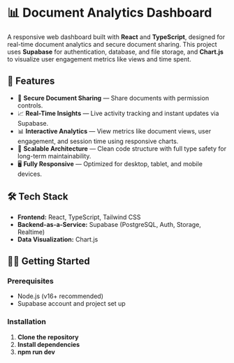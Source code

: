 # 📊 Document Analytics Dashboard

A responsive web dashboard built with **React** and **TypeScript**, designed for real-time document analytics and secure document sharing. This project uses **Supabase** for authentication, database, and file storage, and **Chart.js** to visualize user engagement metrics like views and time spent.

## 🚀 Features

- 🔐 **Secure Document Sharing** — Share documents with permission controls.
- 📈 **Real-Time Insights** — Live activity tracking and instant updates via Supabase.
- 📊 **Interactive Analytics** — View metrics like document views, user engagement, and session time using responsive charts.
- 🧱 **Scalable Architecture** — Clean code structure with full type safety for long-term maintainability.
- 🖥️ **Fully Responsive** — Optimized for desktop, tablet, and mobile devices.

## 🛠️ Tech Stack

- **Frontend:** React, TypeScript, Tailwind CSS 
- **Backend-as-a-Service:** Supabase (PostgreSQL, Auth, Storage, Realtime)
- **Data Visualization:** Chart.js
  



## 🧑‍💻 Getting Started

### Prerequisites

- Node.js (v16+ recommended)
- Supabase account and project set up

### Installation

1. **Clone the repository**
2.  **Install dependencies**
3.   **npm run dev**
